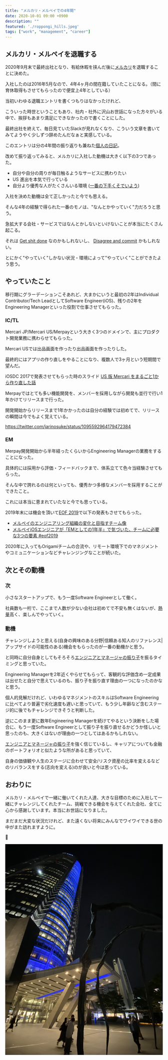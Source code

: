 ```yaml
---
title: "メルカリ・メルペイでの4年間"
date: 2020-10-01 09:00 +0900
description: ""
featured: './roppongi_hills.jpeg'
tags: ["work", "management", "career"]
---
```


## メルカリ・メルペイを退職する

2020年9月末で最終出社となり、有給休暇を挟んだ後に[メルカリ](https://about.mercari.com/)を退職することに決めた。

入社したのは2016年5月なので、4年4ヶ月の間在籍していたことになる。（間に育休取得もさせてもらったので便宜上4年としている）

当初いわゆる退職エントリを書くつもりはなかったけれど、

こういった時世ということもあり、社内・社外に沢山お世話になった方々がいる中で、挨拶もあまり満足にできなかったので書くことにした。

最終出社を終えて、毎日見ていたSlackが見れなくなり、こういう文章を書いてみてようやく少しずつ辞めたんだなぁと実感している。

このエントリは分の4年間の振り返りも兼ねた[個人の日記](https://twitter.com/itmammoth/status/420021368537624576)。

改めて振り返ってみると、メルカリに入社した動機は大きく以下の3つであった。

- 自分や自分の周りが毎日触るようなサービスに携わりたい
- US 進出を本気で行っている
- 自分より優秀な人がたくさんいる環境 ([一番の下手くそでいよう](https://www.amazon.co.jp/dp/B01IGW5MQ0/))

入社を決めた動機は全て正しかったと今でも思える。

そんな4年の経験で得られた一番のモノは、"なんとかやっていく"力だろうと思う。

急拡大する会社・サービスではなんとかしないといけないことが本当にたくさん起こる。

それは [Get shit done](https://hinative.com/ja/questions/5661138) なのかもしれないし、 [Disagree and commit](https://en.wikipedia.org/wiki/Disagree_and_commit) かもしれない。

とにかく"やっていく"しかない状況・環境によって"やっていく"ことができたよう思う。

## やっていたこと

移行期にグラーデーションこそあれど、大まかにいうと最初の2年はIndividual Contributor/Tech LeadとしてSoftware Engineer(iOS)、残りの2年をEngineering Managerといった役割で仕事させてもらった。

### IC/TL

Mercari JP/Mercari US/Merpayという大きく3つのドメインで、主にプロダクト開発業務に携わらせてもらった。

Mercari USでは出品画面を作ったり出品画面を作ったりした。

最終的にはアプリの作り直しをやることになり、複数人で3ヶ月という短期間で望んだ。

iOSDC 2017で発表させてもらった時のスライド [US 版 Mercari をまるごと1から作り直した話](https://speakerdeck.com/jarinosuke/us-ban-mercari-womarugoto1karazuo-rizhi-sitahua)

Merpayではとても多い機能開発を、メンバーを採用しながら開発も並行で行い1年かけてリリースまで行った。

開発開始からリリースまで1年かかったのは自分の経験では初めてで、リリースの瞬間は今でもよく覚えている。

https://twitter.com/jarinosuke/status/1095592964179472384

### EM

Merpay開発開始から半年経ったくらいからEngineering Managerの業務をすることになった。

具体的には採用から評価・フィードバックまで、体系立てて色々当経験させてもらった。

そんな中で誇れるのは何といっても、優秀かつ多様なメンバーを採用することができたこと。

これには本当に恵まれていたなと今でも思っている。

2019年末には機会を頂いて[EOF 2019](https://eof.connpass.com/event/143794/)で以下の発表もさせてもらった。

- [メルペイのエンジニアリング組織の変化と目指すチーム像](https://speakerdeck.com/jarinosuke/merupeifalseenziniaringuzu-zhi-falsebian-hua-tomu-zhi-sutimuxiang)
- [メルペイiOSエンジニアが「EMとしての1年半」で気づいた、チームに必要な3つの要素 #eof2019](https://mercan.mercari.com/articles/18940/)
    
2020年に入ってもOrigamiチームの合流や、リモート環境下でのマネジメントやコミュニケーションなどチャレンジングなことが続いた。

## 次とその動機

### 次

小さなスタートアップで、もう一度Software Engineerとして働く。

社員数も一桁で、ここまで人数が少ない会社は初めてで不安も無くはないが、[熱量](https://www.amazon.co.jp/dp/B08CX9YNRD/)高く、楽しんでやっていく。

### 動機

チャレンジしようと思える(自身の興味のある分野|信頼ある知人のリファレンス|アップサイドの可能性のある)機会をもらったのが一番の動機かと思う。

と同時に自分自身としてもそろそろ[エンジニアとマネージャの振り子](https://rfushimi.hatenablog.jp/entry/2019/04/23/204637)を振るタイミングと思っていた。

Engineering Managerを2年近くやらせてもらって、客観的な評価含め一定成果は出せたと自分で思えているのも、振り子を振り直す理由の一つになったのかなと思う。

個人的見解だけれど、いわゆるマネジメントのスキルはSoftware Engineeringに比べてより普遍で劣化速度も遅いと思っていて、もう少し年齢など含むステージ的に後でもチャレンジできそうと判断した。

逆にこのまま更に数年Engineering Managerを続けてやるという決断をした場合に、もう一度Software Engineerとして振り子を振り直せるかどうか怪しいと思ったのも、大きくはないが理由の一つとしてはあるかもしれない。

[エンジニアとマネージャの振り子](https://rfushimi.hatenablog.jp/entry/2019/04/23/204637)を強く信じているし、キャリアについても金融のポートフォリオと似たような所があると思っていて、

自身の価値観や人生のステージに合わせて安全/リスク資産の比率を変えるなどのリバランスをする(志向を変える)のが良いと今は思っている。

## おわりに

メルカリ・メルペイで一緒に働いてくれた人達、大きな目標のために入社して一緒にチャレンジしてくれたチーム、挑戦できる機会を与えてくれた会社、全てに心から感謝しています。本当にお世話になりました。

まだまだ大変な状況だけれど、また遠くない将来にみんなでワイワイできる世の中がまた訪れますように。

👋

![](roppongi_hills.jpeg)